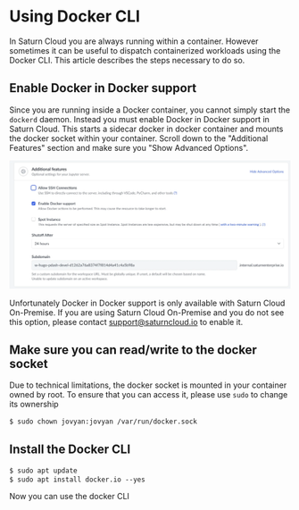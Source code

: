 # Using Docker CLI

In Saturn Cloud you are always running within a container. However sometimes it can be useful to dispatch containerized workloads using the Docker CLI. This article describes the steps necessary to do so.

## Enable Docker in Docker support

Since you are running inside a Docker container, you cannot simply start the `dockerd` daemon. Instead you must enable Docker in Docker support in Saturn Cloud. This starts a sidecar docker in docker container and mounts the docker socket within your container. Scroll down to the "Additional Features" section and make sure you "Show Advanced Options".

![docker in docker](/images/docs/dind.webp "doc-image")

Unfortunately Docker in Docker support is only available with Saturn Cloud On-Premise. If you are using Saturn Cloud On-Premise and you do not see this option, please contact support@saturncloud.io to enable it.

## Make sure you can read/write to the docker socket

Due to technical limitations, the docker socket is mounted in your container owned by root. To ensure that you can access it, please use `sudo` to change its ownership

```
$ sudo chown jovyan:jovyan /var/run/docker.sock
```

## Install the Docker CLI

```
$ sudo apt update
$ sudo apt install docker.io --yes
```

Now you can use the docker CLI
